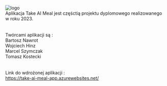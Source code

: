 ![logo](https://github.com/banaw11/TakeAIMeal/assets/45125378/fc477299-701b-47d8-b0d8-e01a086a3690)<br />
Aplikacja Take AI Meal jest częśctią projektu dyplomowego realizowanego w roku 2023.<br />
<br />
<br />
Twórcami aplikacji są :<br />
Bartosz Nawrot<br />
Wojciech Hinz<br />
Marcel Szymczak<br />
Tomasz Kostecki<br />
<br />
<br />
Link do wdrożonej aplikacji : <br />
https://take-ai-meal-app.azurewebsites.net/
